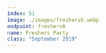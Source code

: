 ```yaml
---
index: 51
image: ./images/freshers6.webp
endpoint: freshers6
name: Freshers Party
class: "September 2019"
---
```

